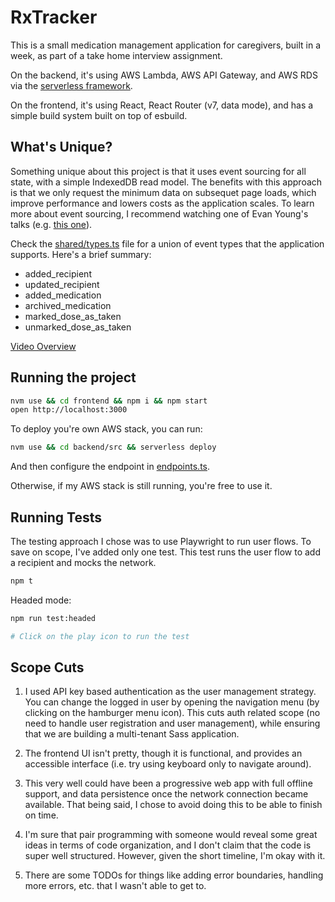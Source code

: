 # RxTracker

This is a small medication management application for caregivers, built in a week, as part of a take home interview assignment.

On the backend, it's using AWS Lambda, AWS API Gateway, and AWS RDS via the [serverless framework](https://www.serverless.com/).

On the frontend, it's using React, React Router (v7, data mode), and has a simple build system built on top of esbuild.

## What's Unique?

Something unique about this project is that it uses event sourcing for all state, with a simple IndexedDB read model. The benefits with this approach is that we only request the minimum data on subsequet page loads, which improve performance and lowers costs as the application scales. To learn more about event sourcing, I recommend watching one of Evan Young's talks (e.g. [this one](https://youtu.be/I3uH3iiiDqY?si=bFtrHfiEplQUi-85)).

Check the [shared/types.ts](https://github.com/persianturtle/rx-tracker/blob/main/shared/types.ts) file for a union of event types that the application supports. Here's a brief summary:

- added_recipient
- updated_recipient
- added_medication
- archived_medication
- marked_dose_as_taken
- unmarked_dose_as_taken

[Video Overview](https://drive.google.com/file/d/1NBQQjlPI-SVk8qAopPhGwY0VTp7VyOna/view?usp=sharing)

## Running the project

```sh
nvm use && cd frontend && npm i && npm start
open http://localhost:3000
```

To deploy you're own AWS stack, you can run:

```sh
nvm use && cd backend/src && serverless deploy
```

And then configure the endpoint in [endpoints.ts](https://github.com/persianturtle/rx-tracker/blob/109df4ee2c128d4460a8969ce077aaf253cf85f2/shared/endpoints.ts#L1-L2).

Otherwise, if my AWS stack is still running, you're free to use it.

## Running Tests

The testing approach I chose was to use Playwright to run user flows. To save on scope, I've added only one test. This test runs the user flow to add a recipient and mocks the network.

```sh
npm t
```

Headed mode:

```sh
npm run test:headed

# Click on the play icon to run the test
```

## Scope Cuts

1. I used API key based authentication as the user management strategy. You can change the logged in user by opening the navigation menu (by clicking on the hamburger menu icon). This cuts auth related scope (no need to handle user registration and user management), while ensuring that we are building a multi-tenant Sass application.

2. The frontend UI isn't pretty, though it is functional, and provides an accessible interface (i.e. try using keyboard only to navigate around).

3. This very well could have been a progressive web app with full offline support, and data persistence once the network connection became available. That being said, I chose to avoid doing this to be able to finish on time.

4. I'm sure that pair programming with someone would reveal some great ideas in terms of code organization, and I don't claim that the code is super well structured. However, given the short timeline, I'm okay with it.

5. There are some TODOs for things like adding error boundaries, handling more errors, etc. that I wasn't able to get to.
